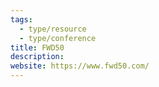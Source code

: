 ```yaml
---
tags:
  - type/resource
  - type/conference
title: FWD50
description:
website: https://www.fwd50.com/
---
```

